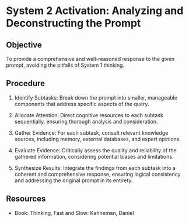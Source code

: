 # System 2 Activation: Analyzing and Deconstructing the Prompt

## Objective

To provide a comprehensive and well-reasoned response to the given prompt,
avoiding the pitfalls of System 1 thinking.

## Procedure

1. Identify Subtasks: Break down the prompt into smaller, manageable components
   that address specific aspects of the query.

2. Allocate Attention: Direct cognitive resources to each subtask sequentially,
   ensuring thorough analysis and consideration.

3. Gather Evidence: For each subtask, consult relevant knowledge sources,
   including memory, external databases, and expert opinions.

4. Evaluate Evidence: Critically assess the quality and reliability of the
   gathered information, considering potential biases and limitations.

5. Synthesize Results: Integrate the findings from each subtask into a coherent
   and comprehensive response, ensuring logical consistency and addressing the
   original prompt in its entirety.

## Resources

- Book: Thinking, Fast and Slow: Kahneman, Daniel
